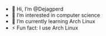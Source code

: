- 👋 Hi, I’m @Dejagperd
- 👀 I’m interested in computer science
- 🌱 I’m currently learning Arch Linux
- ⚡ Fun fact: I use Arch Linux

<!---
Dejagperd/Dejagperd is a ✨ special ✨ repository because its `README.md` (this file) appears on your GitHub profile.
You can click the Preview link to take a look at your changes.
--->
